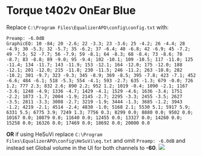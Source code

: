 # Torque t402v OnEar Blue
Replace `C:\Program Files\EqualizerAPO\config\config.txt` with:
```
Preamp: -6.0dB
GraphicEQ: 10 -84; 20 -2.6; 22 -3.3; 23 -3.6; 25 -4.2; 26 -4.4; 28 -4.9; 30 -5.3; 32 -5.7; 35 -6.2; 37 -6.4; 40 -6.8; 42 -6.9; 45 -7.2; 49 -7.5; 52 -7.7; 56 -7.9; 59 -8.1; 64 -8.3; 68 -8.4; 73 -8.6; 78 -8.7; 83 -8.8; 89 -9.0; 95 -9.4; 102 -10.1; 109 -10.5; 117 -11.0; 125 -11.4; 134 -11.7; 143 -11.9; 153 -12.1; 164 -12.0; 175 -12.0; 188 -12.1; 201 -12.0; 215 -11.8; 230 -11.5; 246 -11.2; 263 -10.8; 282 -10.2; 301 -9.7; 323 -9.3; 345 -8.9; 369 -8.5; 395 -7.8; 423 -7.1; 452 -6.6; 484 -6.1; 518 -5.3; 554 -4.1; 593 -2.7; 635 -1.3; 679 -0.0; 726 1.2; 777 2.3; 832 2.6; 890 2.2; 952 1.2; 1019 -0.4; 1090 -2.1; 1167 -3.6; 1248 -4.9; 1336 -4.7; 1429 -4.1; 1529 -4.6; 1636 -3.4; 1751 -2.2; 1873 -1.7; 2004 -1.9; 2145 -2.7; 2295 -3.3; 2455 -3.5; 2627 -3.5; 2811 -3.3; 3008 -2.7; 3219 -1.9; 3444 -1.3; 3685 -1.2; 3943 -1.2; 4219 -2.1; 4514 -2.4; 4830 -1.0; 5168 2.1; 5530 5.1; 5917 5.9; 6331 5.5; 6775 3.9; 7249 1.3; 7756 0.3; 8299 0.0; 8880 0.0; 9502 0.0; 10167 0.0; 10879 0.0; 11640 0.0; 12455 0.0; 13327 0.0; 14260 0.0; 15258 0.0; 16326 0.0; 17469 0.0; 18692 0.0; 20000 0.0
```
**OR** if using HeSuVi replace `C:\Program Files\EqualizerAPO\config\HeSuVi\eq.txt` and omit `Preamp: -6.0dB` and instead set Global volume in the UI for both channels to **-60**.
![](https://raw.githubusercontent.com/jaakkopasanen/AutoEq/master/results/SBAF-Serious/innerfidelity/onear/Torque%20t402v%20OnEar%20Blue/Torque%20t402v%20OnEar%20Blue.png)